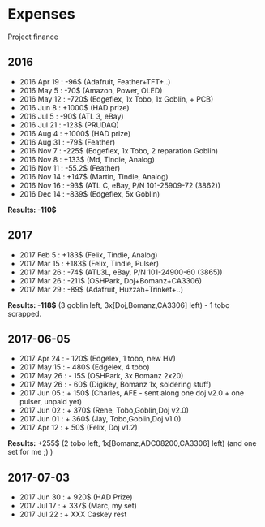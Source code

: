 # Expenses

Project finance

## 2016

* 2016 Apr 19	:	-96$	(Adafruit, Feather+TFT+..)
* 2016 May 5	:	-70$ 	(Amazon, Power, OLED)
* 2016 May 12	:	-720$ 	(Edgeflex, 1x Tobo, 1x Goblin, + PCB)
* 2016 Jun 8	:	+1000$ 	(HAD prize)
* 2016 Jul 5	:	-90$ 	(ATL 3, eBay)
* 2016 Jul 21	:	-123$	(PRUDAQ)
* 2016 Aug 4	: 	+1000$	(HAD prize)
* 2016 Aug 31	:	-79$	(Feather)
* 2016 Nov 7	: 	-225$	(Edgeflex, 1x Tobo, 2 reparation Goblin)
* 2016 Nov 8	: 	+133$	(Md, Tindie, Analog)
* 2016 Nov 11	: 	-55.2$	(Feather)
* 2016 Nov 14	: 	+147$ 	(Martin, Tindie, Analog)
* 2016 Nov 16	: 	-93$ 	(ATL C, eBay, P/N 101-25909-72 (3862))
* 2016 Dec 14	: 	-839$	(Edgeflex, 5x Goblin)

__Results: -110$__

## 2017

* 2017 Feb 5	: 	+183$	(Felix, Tindie, Analog)
* 2017 Mar 15	: 	+183$	(Felix, Tindie, Pulser)
* 2017 Mar 26	:	-74$	(ATL3L, eBay, P/N 101-24900-60 (3865))
* 2017 Mar 26	:	-211$	(OSHPark, Doj+Bomanz+CA3306)
* 2017 Mar 29	:	-89$	(Adafruit, Huzzah+Trinket+..)

__Results: -118$__ (3 goblin left, 3x[Doj,Bomanz,CA3306] left) - 1 tobo scrapped.

## 2017-06-05

* 2017 Apr 24	: 	- 120$  (Edgelex, 1 tobo, new HV) 
* 2017 May 15	: 	- 480$  (Edgelex, 4 tobo) 
* 2017 May 26	: 	- 15$ 	(OSHPark, 3x Bomanz 2x20)
* 2017 May 26	: 	- 60$ 	(Digikey, Bomanz 1x, soldering stuff)
* 2017 Jun 05	:	+ 150$	(Charles, AFE - sent along one doj v2.0 + one pulser, unpaid yet)
* 2017 Jun 02	:	+ 370$	(Rene, Tobo,Goblin,Doj v2.0)
* 2017 Jun 01	:	+ 360$	(Jay, Tobo,Goblin,Doj v1.0)
* 2017 Apr 12	:	+ 50$	(Felix, Doj v1.2)

__Results:__ +255$ (2 tobo left, 1x[Bomanz,ADC08200,CA3306] left)  (and one set for me ;) )

## 2017-07-03

* 2017 Jun 30   : 	+ 920$ 	(HAD Prize)
* 2017 Jul 17	:	+ 337$	(Marc, my set)
* 2017 Jul 22	:	+ XXX	Caskey rest


